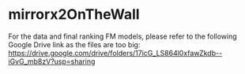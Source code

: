 # mirrorx2OnTheWall

For the data and final ranking FM models, please refer to the following Google Drive link as the files are too big: https://drive.google.com/drive/folders/17icG_LS864l0xfawZkdb--iGvG_mb8zV?usp=sharing 

